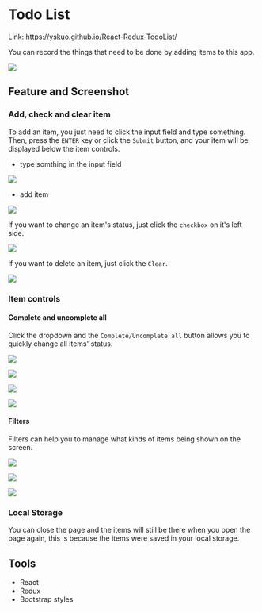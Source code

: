 # Todo List

Link: https://yskuo.github.io/React-Redux-TodoList/

You can record the things that need to be done by adding items to this app.

![](https://media.giphy.com/media/wHqS1CPOdF9Lm01oZn/giphy.gif)

## Feature and Screenshot

### Add, check and clear item

To add an item, you just need to click the input field and type something. Then, press the `ENTER` key or click the `Submit` button, and your item will be displayed below the item controls.

- type somthing in the input field

![](https://i.imgur.com/oNyoTs3.png)

- add item

![](https://i.imgur.com/r494JUM.png)

If you want to change an item's status, just click the `checkbox` on it's left side.

![](https://i.imgur.com/4Hf4GB7.png)

If you want to delete an item, just click the `Clear`.

![](https://i.imgur.com/z2t05aX.png)

### Item controls

#### Complete and uncomplete all

Click the dropdown and the `Complete/Uncomplete all` button allows you to quickly change all items' status.

![](https://i.imgur.com/wPEbYhL.png)

![](https://i.imgur.com/MLoNKEa.png)

![](https://i.imgur.com/Qx6V3aR.png)

![](https://i.imgur.com/6day1JX.png)

#### Filters

Filters can help you to manage what kinds of items being shown on the screen.

![](https://i.imgur.com/tO6UB6a.png)

![](https://i.imgur.com/8EWu95A.png)

![](https://i.imgur.com/rX52kru.png)

### Local Storage

You can close the page and the items will still be there when you open the page again, this is because the items were saved in your local storage.

## Tools

- React
- Redux
- Bootstrap styles
